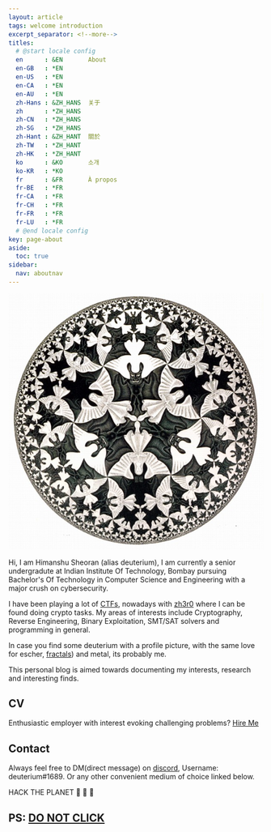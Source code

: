 ```yaml
---
layout: article
tags: welcome introduction
excerpt_separator: <!--more-->
titles:
  # @start locale config
  en      : &EN       About
  en-GB   : *EN
  en-US   : *EN
  en-CA   : *EN
  en-AU   : *EN
  zh-Hans : &ZH_HANS  关于
  zh      : *ZH_HANS
  zh-CN   : *ZH_HANS
  zh-SG   : *ZH_HANS
  zh-Hant : &ZH_HANT  關於
  zh-TW   : *ZH_HANT
  zh-HK   : *ZH_HANT
  ko      : &KO       소개
  ko-KR   : *KO
  fr      : &FR       À propos
  fr-BE   : *FR
  fr-CA   : *FR
  fr-CH   : *FR
  fr-FR   : *FR
  fr-LU   : *FR
  # @end locale config
key: page-about
aside:
  toc: true
sidebar:
  nav: aboutnav
---
```


<div class="item">
  <div class="item__image">
    <img class="image image--lg" src="Circle-limit-IV.jpg"/>
  </div>
  <div class="item__content">
    <p>
      Hi, I am Himanshu Sheoran (alias deuterium), I am currently a senior undergradute at Indian Institute Of Technology, Bombay pursuing
      Bachelor's Of Technology in Computer Science and Engineering with a major crush on cybersecurity.
    </p>
    <p>
      I have been playing a lot of <a href="https://deut-erium.github.io/ctf-tutorials/2021/04/04/What-Are-CTFs.html">CTFs</a>, nowadays with <a href="https://ctftime.org/team/116018">zh3r0</a> 
      where I can be found doing crypto tasks. My areas of interests include Cryptography, Reverse Engineering, Binary Exploitation, SMT/SAT solvers and programming in general.
    </p>
    <p>
        In case you find some deuterium with a profile picture, with the same love for escher, <a href="https://deut-erium.github.io/pyfractal/">fractals</a>) and metal, its probably me.
    </p>
  </div>
</div>

This personal blog is aimed towards documenting my interests, research and interesting finds.

## CV
Enthusiastic employer with interest evoking challenging problems? [Hire Me](assets/resume.pdf)

## Contact
Always feel free to DM(direct message) on [discord](https://discord.com/new), Username: deuterium#1689.
Or any other convenient medium of choice linked below.

HACK THE PLANET :metal: :metal: :metal:

## PS: [DO NOT CLICK](https://www.youtube.com/watch?v=dQw4w9WgXcQ)

